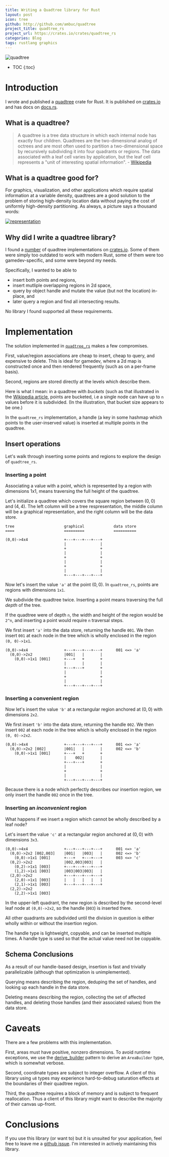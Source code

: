 ```yaml
---
title: Writing a Quadtree library for Rust
layout: post
icon: tree
github: http://github.com/ambuc/quadtree
project_title: quadtree_rs
project_url: https://crates.io/crates/quadtree_rs
categories: Blog
tags: rustlang graphics
---
```


![quadtree](https://upload.wikimedia.org/wikipedia/commons/thumb/8/8b/Point_quadtree.svg/240px-Point_quadtree.svg.png)

* TOC
{:toc}

# Introduction
I wrote and published a [quadtree](https://en.wikipedia.org/wiki/Quadtree) crate 
for Rust. It is published on [crates.io](https://crates.io/crates/quadtree_rs) 
and has docs on [docs.rs](https://docs.rs/quadtree_rs/0.1.2/quadtree_rs/). 

## What is a quadtree?

 > A quadtree is a tree data structure in which each internal node has exactly
 > four children. Quadtrees are the two-dimensional analog of octrees and are
 > most often used to partition a two-dimensional space by recursively
 > subdividing it into four quadrants or regions. The data associated with a
 > leaf cell varies by application, but the leaf cell represents a "unit of
 > interesting spatial information". - [Wikipedia](https://en.wikipedia.org/wiki/Quadtree)

## What is a quadtree good for?

For graphics, visualization, and other applications which require spatial
information at a variable density, quadtrees are a good solution to the problem
of storing high-density location data without paying the cost of uniformly
high-density partitioning. As always, a picture says a thousand words:

[![representation](https://www.researchgate.net/profile/Marco_Sortino/publication/257444716/figure/fig1/AS:297523286691840@1447946487323/Comparison-between-Raster-and-Quadtree-representation-of-a-complex-shape.png)](https://www.researchgate.net/figure/Comparison-between-Raster-and-Quadtree-representation-of-a-complex-shape_fig1_257444716)

## Why did I write a quadtree library?

I found a [number](https://crates.io/search?q=quadtree) of quadtree
implementations on [crates.io](https://crates.io/). Some of them were simply too
outdated to work with modern Rust, some of them were too gamedev-specific, and
some were beyond my needs. 

Specifically, I wanted to be able to 
 - insert both points and regions,
 - insert mutliple overlapping regions in 2d space,
 - query by object handle and mutate the value (but not the location) in-place,
   and
 - later query a region and find all intersecting results. 

No library I found supported all these requirements.

# Implementation

The solution implemented in 
[`quadtree_rs`](https://crates.io/crates/quadtree_rs) makes a few compromises. 

First, value/region associations are cheap to insert, cheap to query, and
expensive to delete. This is ideal for gamedev, where a 2d map is constructed
once and then rendered frequently (such as on a per-frame basis). 

Second, regions are stored directly at the levels which describe them.

Here is what I mean: in a quadtree with _buckets_ (such as that illustrated in
the [Wikipedia article](https://en.wikipedia.org/wiki/File:Point_quadtree.svg),
points are bucketed, i.e a single node can have up to `n` values before it is
subdivided. (In the illustration, that bucket size appears to be one.)

In the `quadtree_rs` implementation, a handle (a key in some hashmap which
points to the user-inserved value) is inserted at multiple points in the
quadtree.

## Insert operations

Let's walk through inserting some points and regions to explore the design of
`quadtree_rs`.

### Inserting a point

Associating a value with a point, which is represented by a region with
dimensions 1x1, means traversing the full height of the quadtree.

Let's initialize a quadtree which covers the square region between $(0, 0)$ and
$(4, 4)$. The left column will be a tree respresentation, the middle column
will be a graphical representation, and the right column will be the data store.

```
tree                      graphical             data store
====                      =========             ==========

(0,0)->4x4                +---+---+---+---+
                          |               |
                          +               +
                          |               |
                          +               +
                          |               |
                          +               +
                          |               |
                          +---+---+---+---+
```

Now let's insert the value `'a'` at the point $(0, 0)$. In `quadtree_rs`, points
are regions with dimensions `1x1`.

We subdivide the quadtree twice. Inserting a point means traversing the full
_depth_ of the tree. 

If the quadtree were of depth `n`, the width and height of the region would be
`2^n`, and inserting a point would require `n` traversal steps.

We first insert `'a'` into the data store, returning the handle `001`. We then
insert `001` at each node in the tree which is wholly enclosed in the region
`(0, 0)->1x1`.

```
(0,0)->4x4                +---+---+---+---+      001 <=> 'a'
  (0,0)->2x2              |001|   |       |
    (0,0)->1x1 [001]      +---+   +       +
                          |       |       |
                          +---+---+       +
                          |               |
                          +               +
                          |               |
                          +---+---+---+---+
```

### Inserting a convenient region

Now let's insert the value `'b'` at a rectangular region anchored at $(0, 0)$
with dimensions `2x2`. 

We first insert `'b'` into the data store, returning the handle `002`. We then
insert `002` at each node in the tree which is wholly enclosed in the region
`(0, 0)->2x2`.

```
(0,0)->4x4                +---+---+---+---+      001 <=> 'a'
  (0,0)->2x2 [002]        |001|   |       |      002 <=> 'b'
    (0,0)->1x1 [001]      +---+   +       +
                          |    002|       |
                          +---+---+       +
                          |               |
                          +               +
                          |               |
                          +---+---+---+---+
```

Because there is a node which perfectly describes our insertion region, we only
insert the handle `002` once in the tree.

### Inserting an _inconvenient_ region

What happens if we insert a region which cannot be wholly described by a leaf
node?

Let's insert the value `'c'` at a rectangular region anchored at $(0, 0)$ with
dimensions `3x3`.

```
(0,0)->4x4                +---+---+---+---+      001 <=> 'a'
  (0,0)->2x2 [002,003]    |001|   |003|   |      002 <=> 'b'
    (0,0)->1x1 [001]      +---+   +---+---+      003 <=> 'c'
  (0,2)->2x2              |002,003|003|   |
    (0,2)->1x1 [003]      +---+---+---+---+
    (1,2)->1x1 [003]      |003|003|003|   |
  (2,0)->2x2              +---+---+---+---+
    (2,0)->1x1 [003]      |   |   |   |   |
    (2,1)->1x1 [003]      +---+---+---+---+
  (2,2)->2x2
    (2,2)->1x1 [003]
```

In the upper-left quadrant, the new region is described by the second-level leaf
node at `(0,0)->2x2`, so the handle (`003`) is inserted there. 

All other quadrants are subdivided until the division in question is either
wholly within or without the insertion region.

The handle type is lightweight, copyable, and can be inserted multiple times. A
handle type is used so that the actual value need not be copyable.

## Schema Conclusions

As a result of our handle-based design, insertion is fast and trivially
parallelizable (although that optimization is unimplemented). 

Querying means describing the region, deduping the set of handles, and looking
up each handle in the data store. 

Deleting means describing the region, collecting the set of affected handles,
and deleting those handles (and their associated values) from the data store.

# Caveats

There are a few problems with this implementation.

First, areas must have positive, nonzero dimensions. To avoid runtime
exceptions, we use the [derive_builder](https://docs.rs/derive_builder/) pattern
to derive an `AreaBuilder` type, which is somewhat verbose.

Second, coordinate types are subject to integer overflow. A client of this
library using `u8` types may experience hard-to-debug saturation effects at the
boundaries of their quadtree region.

Third, the quadtree requires a block of memory and is subject to frequent
reallocation. Thus a client of this library might want to describe the majority
of their canvas up-front.

# Conclusions

If you use this library (or want to) but it is unsuited for your application,
feel free to leave me a [github
issue](https://github.com/ambuc/quadtree/issues). I'm interested in
actively maintaining this library.
